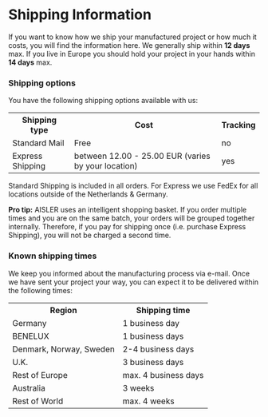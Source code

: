 <!-- --- title: Shipping Information -->
# Shipping Information
If you want to know how we ship your manufactured project or how much it costs, you will find the information here. We generally ship within **12 days** max. If you live in Europe you should hold your project in your hands within **14 days** max.  

### Shipping options ###
You have the following shipping options available with us:

<table>
<tr><th>Shipping type</th><th>Cost</th><th>Tracking</th></tr>
<tr><td>Standard Mail</td><td>Free</td><td>no</td></tr>
<tr><td>Express Shipping</td><td>between 12.00 - 25.00 EUR (varies by your location)</td><td>yes</td></tr>
</table>

Standard Shipping is included in all orders. For Express we use FedEx for all locations outside of the Netherlands & Germany. 

**Pro tip:** AISLER uses an intelligent shopping basket. If you order multiple times and you are on the same batch, your orders will be grouped together internally. Therefore, if you pay for shipping once (i.e. purchase Express Shipping), you will not be charged a second time.  


### Known shipping times ###
We keep you informed about the manufacturing process via e-mail. Once we have sent your project your way, you can expect it to be delivered within the following times:

<table>
<tr><th>Region</th><th>Shipping time</th></tr>
<tr><td>Germany</td><td>1 business day</td></tr>
<tr><td>BENELUX</td><td>1 business days</td></tr>
<tr><td>Denmark, Norway, Sweden</td><td>2-4 business days</td></tr>
<tr><td>U.K.</td><td>3 business days</td></tr>
<tr><td>Rest of Europe</td><td>max. 4 business days</td></tr>
<tr><td>Australia</td><td>3 weeks</td></tr>
<tr><td>Rest of World</td><td>max. 4 weeks</td></tr>
</table>
